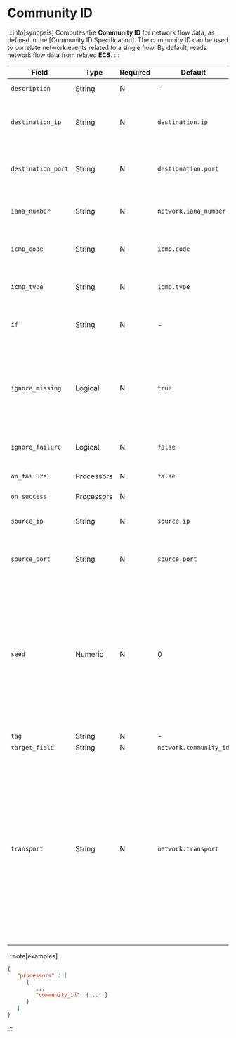 # Community ID

:::info[synopsis]
Computes the **Community ID** for network flow data, as defined in the [Community ID Specification]. The community ID can be used to correlate network events related to a single flow. By default, reads network flow data from related **ECS**.
:::

|Field|Type|Required|Default|Description|
|---|---|---|---|---|
|`description`|String|N|-|Explanatory text|
|`destination_ip`|String|N|`destination.ip`|Field containing the destination IP|
|`destination_port`|String|N|`destionation.port`|Field containing the destination port|
|`iana_number`|String|N|`network.iana_number`|Field containing the **IANA** number|
|`icmp_code`|String|N|`icmp.code`|Field containing the **ICMP** code|
|`icmp_type`|String|N|`icmp.type`|Field containing the **ICMP** type|
|`if`|String|N|-|Condition to be met to execute the processor|
|`ignore_missing`|Logical|N|`true`|If set to `true` and `field` doesn't exists, exit quietly without modifying the document|
|`ignore_failure`|Logical|N|`false`|See [Handling Failures](../pipes/handling-failures.md)|
|`on_failure`|Processors|N|`false`|See [Handling Failures](../pipes/handling-failures.md)|
|`on_success`|Processors|N|||
|`source_ip`|String|N|`source.ip`|Field containing the source IP|
|`source_port`|String|N|`source.port`|Field containing the source port|
|`seed`|Numeric|N|0|Seed for the hash to be generated for the ID. Must be in `0..65535`. Can prevent hash collisions between network domains that use the same scheme|
|`tag`|String|N|-|Identifier|
|`target_field`|String|N|`network.community_id`|Output field|
|`transport`|String|N|`network.transport`|Field containing the transport protocol name or number. Used only when `iana_number` is not defined. Supported protocol names: `EIGRP, `GRE, `ICMP, `ICMP IPv6, `IGMP, `OSPF, `PIM, `SCTP, `TCP, and `UDP|

:::note[examples]
```json
{
   "processors" : [
      {
         ...
         "community_id": { ... }
      }
   ]
}
```
:::
